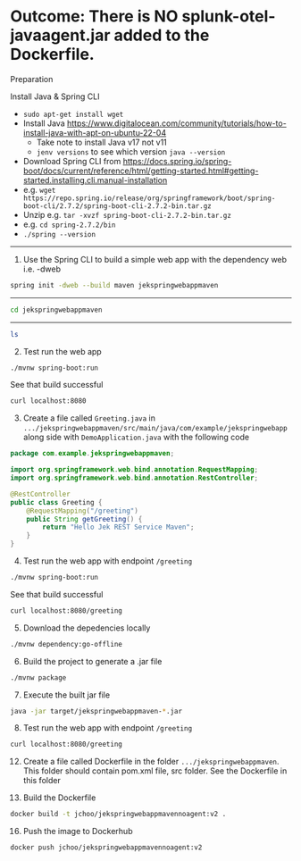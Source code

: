 # Outcome: There is NO splunk-otel-javaagent.jar added to the Dockerfile.

Preparation

Install Java & Spring CLI 
- `sudo apt-get install wget`
- Install Java https://www.digitalocean.com/community/tutorials/how-to-install-java-with-apt-on-ubuntu-22-04
    - Take note to install Java v17 not v11
    - `jenv versions` to see which version `java --version`
- Download Spring CLI from https://docs.spring.io/spring-boot/docs/current/reference/html/getting-started.html#getting-started.installing.cli.manual-installation
- e.g. `wget https://repo.spring.io/release/org/springframework/boot/spring-boot-cli/2.7.2/spring-boot-cli-2.7.2-bin.tar.gz`
- Unzip e.g. `tar -xvzf spring-boot-cli-2.7.2-bin.tar.gz`
- e.g. `cd spring-2.7.2/bin`
- `./spring --version`

---

1. Use the Spring CLI to build a simple web app
with the dependency web i.e. -dweb
```bash
spring init -dweb --build maven jekspringwebappmaven
```
---
```bash
cd jekspringwebappmaven
```
---
```bash
ls
```

2. Test run the web app
```bash
./mvnw spring-boot:run
```
See that build successful

```bash
curl localhost:8080
```

3. Create a file called `Greeting.java` in `.../jekspringwebappmaven/src/main/java/com/example/jekspringwebapp` along side with `DemoApplication.java` with the following code
```java
package com.example.jekspringwebappmaven;

import org.springframework.web.bind.annotation.RequestMapping;
import org.springframework.web.bind.annotation.RestController;

@RestController
public class Greeting {
    @RequestMapping("/greeting")
    public String getGreeting() {
        return "Hello Jek REST Service Maven";
    }
}
```

4. Test run the web app with endpoint `/greeting`
```bash
./mvnw spring-boot:run
```
See that build successful

```bash
curl localhost:8080/greeting
```

5. Download the depedencies locally
```bash
./mvnw dependency:go-offline
```

6. Build the project to generate a .jar file
```bash
./mvnw package
```

7. Execute the built jar file
```bash
java -jar target/jekspringwebappmaven-*.jar
```

8. Test run the web app with endpoint `/greeting`
```bash
curl localhost:8080/greeting
```

12. Create a file called Dockerfile in the folder `.../jekspringwebappmaven`. 
This folder should contain pom.xml file, src folder.
See the Dockerfile in this folder

13. Build the Dockerfile
```bash
docker build -t jchoo/jekspringwebappmavennoagent:v2 .
```
 
16. Push the image to Dockerhub
```bash
docker push jchoo/jekspringwebappmavennoagent:v2
```
